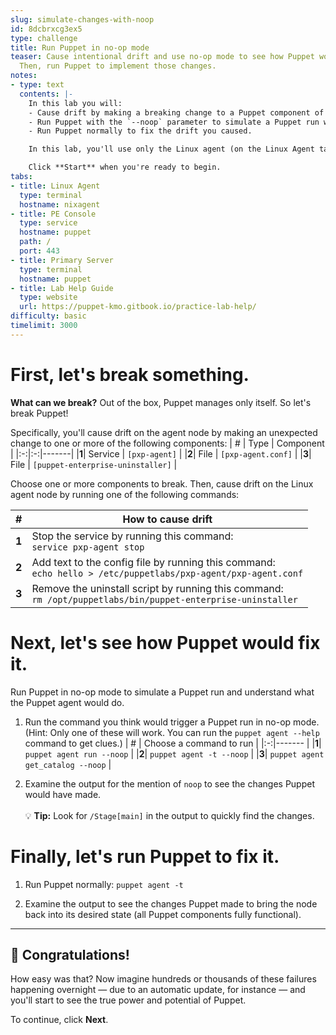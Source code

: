 ```yaml
---
slug: simulate-changes-with-noop
id: 8dcbrxcg3ex5
type: challenge
title: Run Puppet in no-op mode
teaser: Cause intentional drift and use no-op mode to see how Puppet would fix it.
  Then, run Puppet to implement those changes.
notes:
- type: text
  contents: |-
    In this lab you will:
    - Cause drift by making a breaking change to a Puppet component of your choosing (the `pxp-agent` or the uninstaller script).
    - Run Puppet with the `--noop` parameter to simulate a Puppet run without enforcing the agent catalog and making changes to the system.
    - Run Puppet normally to fix the drift you caused.

    In this lab, you'll use only the Linux agent (on the Linux Agent tab). Feel free to explore the PE console and primary server command line available on the other tabs. To log into the PE console, use userid `admin` and password `puppetlabs`.

    Click **Start** when you're ready to begin.
tabs:
- title: Linux Agent
  type: terminal
  hostname: nixagent
- title: PE Console
  type: service
  hostname: puppet
  path: /
  port: 443
- title: Primary Server
  type: terminal
  hostname: puppet
- title: Lab Help Guide
  type: website
  url: https://puppet-kmo.gitbook.io/practice-lab-help/
difficulty: basic
timelimit: 3000
---
```

First, let's break something.
========
**What can we break?** Out of the box, Puppet manages only itself. So let's break Puppet!

Specifically, you'll cause drift on the agent node by making an unexpected change to one or more of the following components:
| # | Type | Component |
|:-:|:-:|-------|
|**1**| Service | ` [pxp-agent] ` |
|**2**| File | ` [pxp-agent.conf] ` |
|**3**| File | ` [puppet-enterprise-uninstaller] ` |

Choose one or more components to break. Then, cause drift on the Linux agent node by running one of the following commands:

| # | How to cause drift |
|:-:|------- |
|**1**| Stop the service by running this command: <br> ``` service pxp-agent stop ```      |
|**2**| Add text to the config file by running this command: <br> ``` echo hello > /etc/puppetlabs/pxp-agent/pxp-agent.conf ``` |
|**3**| Remove the uninstall script by running this command: <br> ``` rm /opt/puppetlabs/bin/puppet-enterprise-uninstaller ```|

Next, let's see how Puppet would fix it.
========

Run Puppet in no-op mode to simulate a Puppet run and understand what the Puppet agent would do.

1. Run the command you think would trigger a Puppet run in no-op mode. (Hint: Only one of these will work. You can run the `puppet agent --help` command to get clues.)
     | # | Choose a command to run |
     |:-:|------- |
     |**1**| ```puppet agent run --noop``` |
     |**2**| ```puppet agent -t --noop``` |
     |**3**| ```puppet agent get_catalog --noop``` |

2. Examine the output for the mention of `noop` to see the changes Puppet would have made.<br><br>💡 **Tip:** Look for `/Stage[main]` in the output to quickly find the changes.

Finally, let's run Puppet to fix it.
========

1. Run Puppet normally:
    ```puppet agent -t```

2. Examine the output to see the changes Puppet made to bring the node back into its desired state (all Puppet components fully functional).
---
## 🎈 **Congratulations!**
How easy was that? Now imagine hundreds or thousands of these failures happening overnight — due to an automatic update, for instance — and you'll start to see the true power and potential of Puppet.

To continue, click **Next**.
